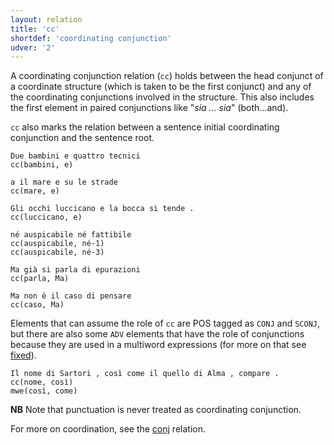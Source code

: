 ```yaml
---
layout: relation
title: 'cc'
shortdef: 'coordinating conjunction'
udver: '2'
---
```


A coordinating conjunction relation (<code>cc</code>) holds between the head conjunct of a coordinate structure (which is taken to be the first conjunct) and any of the coordinating conjunctions involved in the structure. This also includes the first element in paired conjunctions like "*sia … sia*" (both…and). 

<code>cc</code> also marks the relation between a sentence initial coordinating conjunction and the sentence root. 

~~~ sdparse
Due bambini e quattro tecnici
cc(bambini, e)
~~~
~~~ sdparse
a il mare e su le strade
cc(mare, e)
~~~
~~~ sdparse
Gli occhi luccicano e la bocca si tende .
cc(luccicano, e)
~~~
~~~ sdparse
né auspicabile né fattibile
cc(auspicabile, né-1)
cc(auspicabile, né-3)
~~~
~~~ sdparse
Ma già si parla di epurazioni
cc(parla, Ma)
~~~
~~~ sdparse
Ma non è il caso di pensare
cc(caso, Ma)
~~~

Elements that can assume the role of <code>cc</code> are POS tagged as <code>CONJ</code> and <code>SCONJ</code>, but there are also some <code>ADV</code> elements that have the role of conjunctions because they are used in a multiword expressions (for more on that see [fixed]()).

~~~ sdparse
Il nome di Sartori , così come il quello di Alma , compare .
cc(nome, così)
mwe(così, come)
~~~

**NB** Note that punctuation is never treated as coordinating conjunction. 

For more on coordination, see the [conj]() relation.
<!-- Interlanguage links updated Pá kvě 14 11:08:54 CEST 2021 -->
